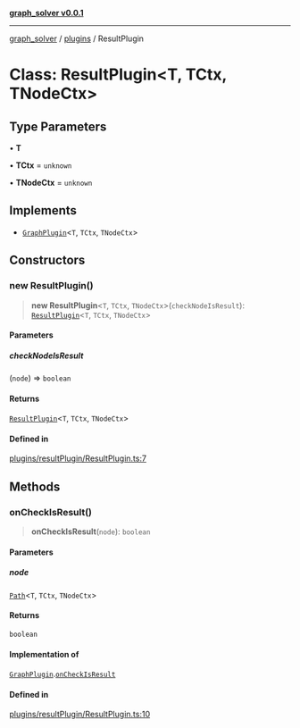 [**graph_solver v0.0.1**](../../../README.md)

***

[graph_solver](../../../globals.md) / [plugins](../README.md) / ResultPlugin

# Class: ResultPlugin\<T, TCtx, TNodeCtx\>

## Type Parameters

• **T**

• **TCtx** = `unknown`

• **TNodeCtx** = `unknown`

## Implements

- [`GraphPlugin`](../interfaces/GraphPlugin.md)\<`T`, `TCtx`, `TNodeCtx`\>

## Constructors

### new ResultPlugin()

> **new ResultPlugin**\<`T`, `TCtx`, `TNodeCtx`\>(`checkNodeIsResult`): [`ResultPlugin`](ResultPlugin.md)\<`T`, `TCtx`, `TNodeCtx`\>

#### Parameters

##### checkNodeIsResult

(`node`) => `boolean`

#### Returns

[`ResultPlugin`](ResultPlugin.md)\<`T`, `TCtx`, `TNodeCtx`\>

#### Defined in

[plugins/resultPlugin/ResultPlugin.ts:7](https://github.com/ahibis/grapthSolver/blob/8193d141248faba7f0f1404b97be6f37b74018dc/src/plugins/resultPlugin/ResultPlugin.ts#L7)

## Methods

### onCheckIsResult()

> **onCheckIsResult**(`node`): `boolean`

#### Parameters

##### node

[`Path`](../../../interfaces/Path.md)\<`T`, `TCtx`, `TNodeCtx`\>

#### Returns

`boolean`

#### Implementation of

[`GraphPlugin`](../interfaces/GraphPlugin.md).[`onCheckIsResult`](../interfaces/GraphPlugin.md#oncheckisresult)

#### Defined in

[plugins/resultPlugin/ResultPlugin.ts:10](https://github.com/ahibis/grapthSolver/blob/8193d141248faba7f0f1404b97be6f37b74018dc/src/plugins/resultPlugin/ResultPlugin.ts#L10)
